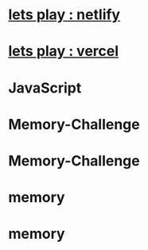 # [lets play : netlify](https://memory-game-letsplay.netlify.app/)
# [lets play : vercel](https://memorygame-orpin.vercel.app/)

# JavaScript
# Memory-Challenge
# Memory-Challenge
# memory
# memory
